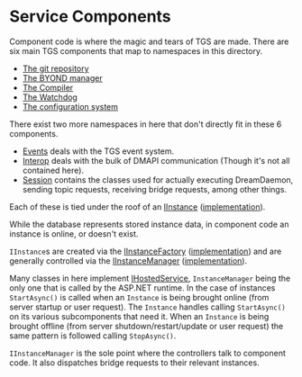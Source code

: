 # Service Components

Component code is where the magic and tears of TGS are made. There are six main TGS components that map to namespaces in this directory.

- [The git repository](./Repository)
- [The BYOND manager](./Byond)
- [The Compiler](./Deployment)
- [The Watchdog](./Watchdog)
- [The configuration system](./StaticFiles)

There exist two more namespaces in here that don't directly fit in these 6 components.

- [Events](./Events) deals with the TGS event system.
- [Interop](./Interop) deals with the bulk of DMAPI communication (Though it's not all contained here).
- [Session](./Session) contains the classes used for actually executing DreamDaemon, sending topic requests, receiving bridge requests, among other things.

Each of these is tied under the roof of an [IInstance](./IInstance.cs) ([implementation](./Instance.cs)).

While the database represents stored instance data, in component code an instance is online, or doesn't exist.

`IInstance`s are created via the [IInstanceFactory](./IInstanceFactory.cs) ([implementation](./InstanceFactory.cs)) and are generally controlled via the [IInstanceManager](./IInstanceManager.cs) ([implementation](./InstanceManager.cs)).

Many classes in here implement [IHostedService](https://docs.microsoft.com/en-us/aspnet/core/fundamentals/host/hosted-services?view=aspnetcore-3.1&tabs=visual-studio), `InstanceManager` being the only one that is called by the ASP.NET runtime. In the case of instances `StartAsync()` is called when an `Instance` is being brought online (from server startup or user request). The `Instance` handles calling `StartAsync()` on its various subcomponents that need it. When an `Instance` is being brought offline (from server shutdown/restart/update or user request) the same pattern is followed calling `StopAsync()`.

`IInstanceManager` is the sole point where the controllers talk to component code. It also dispatches bridge requests to their relevant instances.
